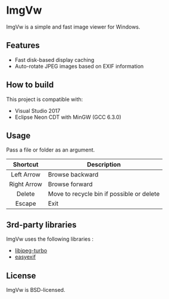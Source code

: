# ImgVw

ImgVw is a simple and fast image viewer for Windows.

## Features

- Fast disk-based display caching
- Auto-rotate JPEG images based on EXIF information

## How to build

This project is compatible with:
- Visual Studio 2017
- Eclipse Neon CDT with MinGW (GCC 6.3.0)

## Usage

Pass a file or folder as an argument.

| Shortcut | Description |
|:-:|-|
| Left Arrow | Browse backward |
| Right Arrow | Browse forward |
| Delete | Move to recycle bin if possible or delete |
| Escape | Exit |

## 3rd-party libraries

ImgVw uses the following libraries :
- [libjpeg-turbo](http://libjpeg-turbo.virtualgl.org/)
- [easyexif](https://github.com/mayanklahiri/easyexif)

## License

ImgVw is BSD-licensed.